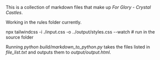 This is a collection of markdown files that make up _For Glory - Crystal Castles_.

Working in the rules folder currently.

npx tailwindcss -i ./input.css -o ../output/styles.css --watch # run in the source folder

Running _python build/markdown_to_python.py_ takes the files listed in _file_list.txt_ and outputs them to _output/output.html_.
